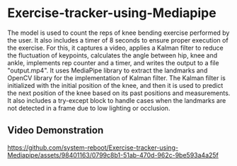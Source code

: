 # Exercise-tracker-using-Mediapipe
The model is used to count the reps of knee bending exercise performed by the user. It also includes a timer of 8 seconds to ensure proper execution of the exercise. For this, it captures a video, applies a Kalman filter to reduce the fluctuation of keypoints, calculates the angle between hip, knee and ankle, implements rep counter and a timer, and writes the output to a file "output.mp4". It uses MediaPipe library to extract the landmarks and OpenCV library for the implementation of Kalman filter. The Kalman filter is initialized with the initial position of the knee, and then it is used to predict the next position of the knee based on its past positions and measurements. It also includes a try-except block to handle cases when the landmarks are not detected in a frame due to low lighting or occlusion.

## Video Demonstration

https://github.com/system-reboot/Exercise-tracker-using-Mediapipe/assets/98401163/0799c8b1-51ab-470d-962c-9be593a4a25f

